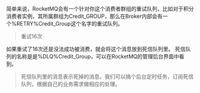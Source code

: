 简单来说，RocketMQ会有一个针对你这个消费者群组的重试队列，比如对于积分消费者实例，其所属群组为Credit_GROUP，那么在Broker内部会有一个%RETRY%Credit_Group这个名字的重试队列。

> 重试16次

如果重试了16次还是没法成功被消费，就会将这个消息放到死信队列里。 死信队列的名称是是%DLQ%Credit_Group，可以在RocketMQ的管理后台界面中看到。

> 死信队列里的消息表示死掉的消息，我们可以搞个后台定时任务，订阅死信队列，根据自己的业务需求做相应的处理。